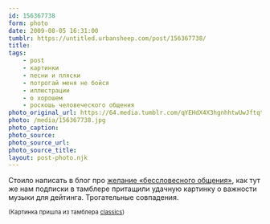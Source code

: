 ```yaml
---
id: 156367738
form: photo
date: 2009-08-05 16:31:00
tumblr: https://untitled.urbansheep.com/post/156367738/
title:
tags:
    - post
    - картинки
    - песни и пляски
    - потрогай меня не бойся
    - иллюстрации
    - о хорошем
    - роскошь человеческого общения
photo_original_url: https://64.media.tumblr.com/qYEHdX4X3hgnhhtwUwJftqtjo1_500.jpg
photo: /media/156367738.jpg
photo_caption: 
photo_source:
photo_source_url:
photo_source_title:
layout: post-photo.njk
---
```


<p>Стоило написать в блог про <a href="http://urbansheep.ru/2009/08/like-you-very-much/">желание «бессловесного общения»</a>, как тут же нам подписки в тамблере притащили удачную картинку о важности музыки для дейтинга. Трогательные совпадения.</p>

<p><small>(Картинка пришла из тамблера <a href="http://classics.tumblr.com/post/67640953">classics</a>)</small></p>
